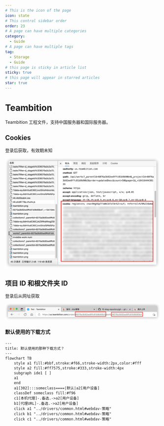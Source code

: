 ```yaml
---
# This is the icon of the page
icon: state
# This control sidebar order
order: 23
# A page can have multiple categories
category:
  - Guide
# A page can have multiple tags
tag:
  - Storage
  - Guide
# this page is sticky in article list
sticky: true
# this page will appear in starred articles
star: true
---
```


# Teambition

Teambition 工程文件，支持中国服务器和国际服务器。

## Cookies

登录后获取，有效期未知

![cookie](/img/drivers/teambition-cookie.png)

## 项目 ID 和根文件夹 ID

登录后从网址获取

![id](/img/drivers/teambition-id.png)



### 默认使用的下载方式

```mermaid
---
title: 默认使用的那种下载方式？
---
flowchart TB
    style a1 fill:#bbf,stroke:#f66,stroke-width:2px,color:#fff
    style a2 fill:#ff7575,stroke:#333,stroke-width:4px
    subgraph ide1 [ ]
    a1
    end
    a1[302]:::someclass====|默认|a2[用户设备]
    classDef someclass fill:#f96
    c1[本机代理]-.备选.->a2[用户设备]
    b1[代理URL]-.备选.->a2[用户设备]
    click a1 "../drivers/common.html#webdav-策略"
    click b1 "../drivers/common.html#webdav-策略"
    click c1 "../drivers/common.html#webdav-策略"
```
